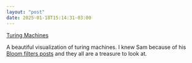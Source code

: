 ```yaml
---
layout: "post"
date: 2025-01-18T15:14:31-03:00
---
```


[Turing Machines](https://samwho.dev/turing-machines/)

A beautiful visualization of turing machines. I knew Sam because of his [Bloom filters posts](https://samwho.dev/bloom-filters) and they all are a treasure to look at.
